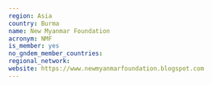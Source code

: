 ```yaml
---
region: Asia
country: Burma
name: New Myanmar Foundation
acronym: NMF
is_member: yes
no_gndem_member_countries:
regional_network:
website: https://www.newmyanmarfoundation.blogspot.com
---
```

